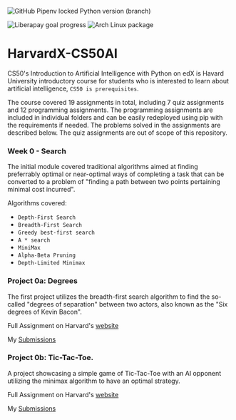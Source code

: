 ![GitHub Pipenv locked Python version (branch)](https://img.shields.io/github/pipenv/locked/python-version/mushahidmehdi/Full-Stack-Web-Application/main)
 

![Liberapay goal progress](https://img.shields.io/liberapay/goal/Changaco)
![Arch Linux package](https://img.shields.io/archlinux/v/core/x86_64/pacman)

# HarvardX-CS50AI
CS50's Introduction to Artificial Intelligence with Python on edX is Havard University introductory course for students who is interested to learn about artificial intelligence, `CS50 is prerequisites`.

The course covered 19 assignments in total, including 7 quiz assignments and 12 programming assignments. The programming assignments are included in individual folders and can be easily redeployed using pip with the requirements if needed. The problems solved in the assignments are described below. The quiz assignments are out of scope of this repository.

### Week 0 - Search 

The initial module covered traditional algorithms aimed at finding preferrably optimal or near-optimal ways of completing a task that can be converted to a problem of "finding a path between two points pertaining minimal cost incurred".

Algorithms covered:
- `Depth-First Search`
- `Breadth-First Search`
- `Greedy best-first search`
- `A * search`
- `MiniMax`
- `Alpha-Beta Pruning`
- `Depth-Limited Minimax ` 

  

### Project 0a: Degrees

The first project utilizes the breadth-first search algorithm to find the so-called "degrees of separation" between two actors, also known as the "Six degrees of Kevin Bacon".

Full Assignment on Harvard's [website](https://cs50.harvard.edu/ai/2020/projects/0/degrees/)

My [Submissions](https://github.com/mushahidmehdi/HarvardX-CS50AI/tree/main/Search)

### Project 0b: Tic-Tac-Toe.

A project showcasing a simple game of Tic-Tac-Toe with an AI opponent utilizing the minimax algorithm to have an optimal strategy.

Full Assignment on Harvard's [website](https://cs50.harvard.edu/ai/2020/projects/0/tictactoe/)

My [Submissions](https://github.com/mushahidmehdi/HarvardX-CS50AI/tree/main/Search)

